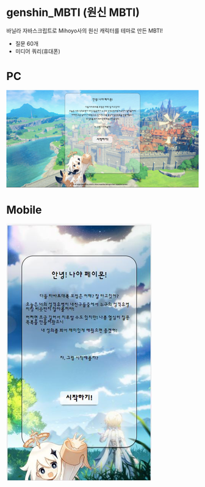 # genshin_MBTI (원신 MBTI)

바닐라 자바스크립트로 Mihoyo사의 원신 캐릭터를 테마로 만든 MBTI!

- 질문 60개
- 미디어 쿼리(휴대폰)

# PC

![alt pc](./img/pc1.jpg)

# Mobile

![alt mobile](./img/mobile1.jpg)
